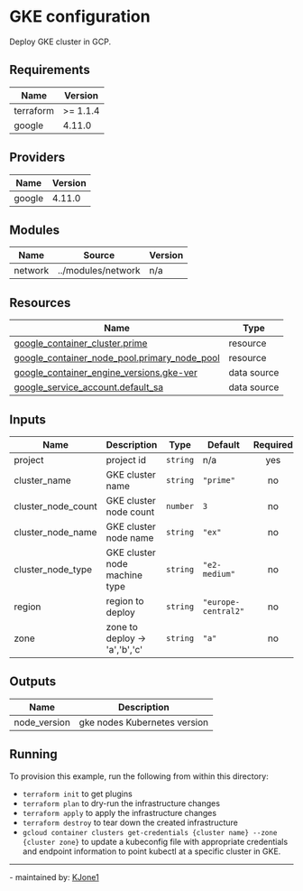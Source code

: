 <!-- BEGIN_TF_DOCS -->
# GKE configuration

Deploy GKE cluster in GCP.

## Requirements

| Name | Version |
|------|---------|
| terraform |  >= 1.1.4 |
| google | 4.11.0 |

## Providers

| Name | Version |
|------|---------|
| google | 4.11.0 |

## Modules

| Name | Source | Version |
|------|--------|---------|
| network | ../modules/network | n/a |

## Resources

| Name | Type |
|------|------|
| [google_container_cluster.prime](https://registry.terraform.io/providers/hashicorp/google/4.11.0/docs/resources/container_cluster) | resource |
| [google_container_node_pool.primary_node_pool](https://registry.terraform.io/providers/hashicorp/google/4.11.0/docs/resources/container_node_pool) | resource |
| [google_container_engine_versions.gke-ver](https://registry.terraform.io/providers/hashicorp/google/4.11.0/docs/data-sources/container_engine_versions) | data source |
| [google_service_account.default_sa](https://registry.terraform.io/providers/hashicorp/google/4.11.0/docs/data-sources/service_account) | data source |

## Inputs

| Name | Description | Type | Default | Required |
|------|-------------|------|---------|:--------:|
| project | project id | `string` | n/a | yes |
| cluster\_name | GKE cluster name | `string` | `"prime"` | no |
| cluster\_node\_count | GKE cluster node count | `number` | `3` | no |
| cluster\_node\_name | GKE cluster node name | `string` | `"ex"` | no |
| cluster\_node\_type | GKE cluster node machine type | `string` | `"e2-medium"` | no |
| region | region to deploy | `string` | `"europe-central2"` | no |
| zone | zone to deploy -> 'a','b','c' | `string` | `"a"` | no |

## Outputs

| Name | Description |
|------|-------------|
| node\_version | gke nodes Kubernetes version |

## Running

To provision this example, run the following from within this directory:

- `terraform init` to get plugins
- `terraform plan` to dry-run the infrastructure changes
- `terraform apply` to apply the infrastructure changes
- `terraform destroy` to tear down the created infrastructure
- `gcloud container clusters get-credentials {cluster name} --zone {cluster zone}` to update a kubeconfig file with appropriate credentials and endpoint information to point kubectl at a specific cluster in GKE.

---
\- maintained by: [KJone1](https://github.com/KJone1)

<!-- END_TF_DOCS -->

